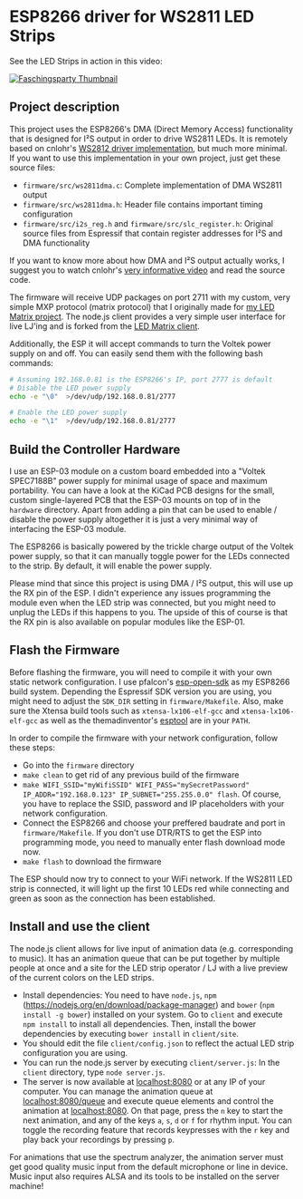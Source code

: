 # ESP8266 driver for WS2811 LED Strips
See the LED Strips in action in this video:

[![Faschingsparty Thumbnail](http://img.youtube.com/vi/3oMDUkM88Io/0.jpg)](https://www.youtube.com/watch?v=3oMDUkM88Io)

## Project description
This project uses the ESP8266's DMA (Direct Memory Access) functionality that is designed for I²S output in order to drive WS2811 LEDs. It is remotely based on cnlohr's [WS2812 driver implementation](https://github.com/cnlohr/esp8266ws2812i2s), but much more minimal. If you want to use this implementation in your own project, just get these source files:
* `firmware/src/ws2811dma.c`: Complete implementation of DMA WS2811 output
* `firmware/src/ws2811dma.h`: Header file contains important timing configuration
* `firmware/src/i2s_reg.h` and `firmware/src/slc_register.h`: Original source files from Espressif that contain register addresses for I²S and DMA functionality

If you want to know more about how DMA and I²S output actually works, I suggest you to watch cnlohr's [very informative video](https://www.youtube.com/watch?v=6zqGwxqJQnw) and read the source code.

The firmware will receive UDP packages on port 2711 with my custom, very simple MXP protocol (matrix protocol) that I originally made for [my LED Matrix project](https://github.com/Jeija/WS2811LEDMatrix). The node.js client provides a very simple user interface for live LJ'ing and is forked from the [LED Matrix client](https://github.com/Jeija/WS2811LEDMatrix).

Additionally, the ESP it will accept commands to turn the Voltek power supply on and off. You can easily send them with the following bash commands:
```bash
# Assuming 192.168.0.81 is the ESP8266's IP, port 2777 is default
# Disable the LED power supply
echo -e "\0"  >/dev/udp/192.168.0.81/2777

# Enable the LED power supply
echo -e "\1"  >/dev/udp/192.168.0.81/2777
```

## Build the Controller Hardware
I use an ESP-03 module on a custom board embedded into a "Voltek SPEC7188B" power supply for minimal usage of space and maximum portability. You can have a look at the KiCad PCB designs for the small, custom single-layered PCB that the ESP-03 mounts on top of in the `hardware` directory. Apart from adding a pin that can be used to enable / disable the power supply altogether it is just a very minimal way of interfacing the ESP-03 module.

The ESP8266 is basically powered by the trickle charge output of the Voltek power supply, so that it can manually toggle power for the LEDs connected to the strip. By default, it will enable the power supply.

Please mind that since this project is using DMA / I²S output, this will use up the RX pin of the ESP. I didn't experience any issues programming the module even when the LED strip was connected, but you might need to unplug the LEDs if this happens to you. The upside of this of course is that the RX pin is also available on popular modules like the ESP-01.

## Flash the Firmware
Before flashing the firmware, you will need to compile it with your own static network configuration. I use pfalcon's [esp-open-sdk](https://github.com/pfalcon/esp-open-sdk) as my ESP8266 build system. Depending the Espressif SDK version you are using, you might need to adjust the `SDK_DIR` setting in `firmware/Makefile`. Also, make sure the Xtensa build tools such as `xtensa-lx106-elf-gcc` and `xtensa-lx106-elf-gcc` as well as the themadinventor's [esptool](https://github.com/themadinventor/esptool) are in your `PATH`.

In order to compile the firmware with your network configuration, follow these steps:
* Go into the `firmware` directory
* `make clean` to get rid of any previous build of the firmware
* `make WIFI_SSID="myWifiSSID" WIFI_PASS="mySecretPassword" IP_ADDR="192.168.0.123" IP_SUBNET="255.255.0.0" flash`. Of course, you have to replace the SSID, password and IP placeholders with your network configuration.
* Connect the ESP8266 and choose your preffered baudrate and port in `firmware/Makefile`. If you don't use DTR/RTS to get the ESP into programming mode, you need to manually enter flash download mode now.
* `make flash` to download the firmware

The ESP should now try to connect to your WiFi network. If the WS2811 LED strip is connected, it will light up the first 10 LEDs red while connecting and green as soon as the connection has been established.

## Install and use the client
The node.js client allows for live input of animation data (e.g. corresponding to music). It has an animation queue that can be put together by multiple people at once and a site for the LED strip operator / LJ with a live preview of the current colors on the LED strips.

* Install dependencies: You need to have `node.js`, `npm` (https://nodejs.org/en/download/package-manager) and `bower` (`npm install -g bower`) installed on your system. Go to `client` and execute `npm install` to install all dependencies. Then, install the bower dependencies by executing `bower install` in `client/site`.
* You should edit the file `client/config.json` to reflect the actual LED strip configuration you are using.
* You can run the node.js server by executing `client/server.js`: In the `client` directory, type `node server.js`.
* The server is now available at [localhost:8080](http://localhost:8080) or at any IP of your computer. You can manage the animation queue at [localhost:8080/queue](http://localhost:8080/queue) and execute queue elements and control the animation at [localhost:8080](http://localhost:8080). On that page, press the `n` key to start the next animation, and any of the keys `a`, `s`, `d` or `f` for rhythm input. You can toggle the recording feature that records keypresses with the `r` key and play back your recordings by pressing `p`.

For animations that use the spectrum analyzer, the animation server must get good quality music input from the default microphone or line in device. Music input also requires ALSA and its tools to be installed on the server machine!
